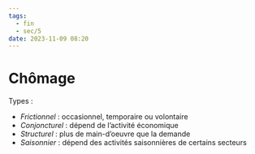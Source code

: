 ```yaml
---
tags:
  - fin
  - sec/5
date: 2023-11-09 08:20
---
```


# Chômage

Types :

- *Frictionnel* : occasionnel, temporaire ou volontaire
- *Conjoncturel* : dépend de l’activité économique
- *Structurel* : plus de main-d’oeuvre que la demande
- *Saisonnier* : dépend des activités saisonnières de certains secteurs